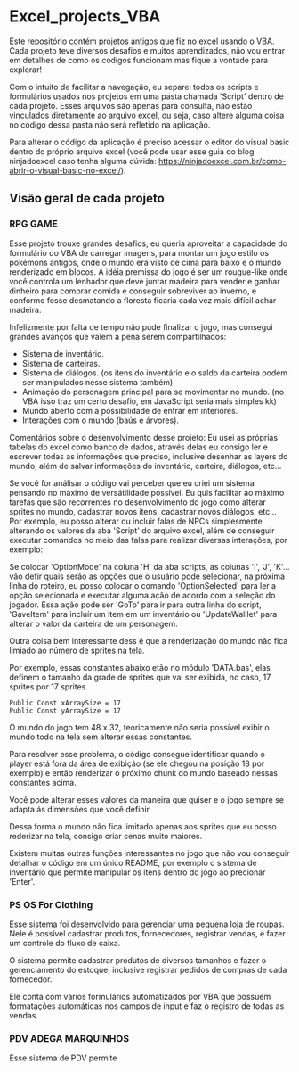 # Excel_projects_VBA

Este repositório contém projetos antigos que fiz no excel usando o VBA. Cada projeto teve diversos desafios e muitos aprendizados, não vou entrar em detalhes de como os códigos funcionam mas fique a vontade para explorar!

Com o intuito de facilitar a navegação, eu separei todos os scripts e formulários usados nos projetos em uma pasta chamada 'Script' dentro de cada projeto. Esses arquivos são apenas para consulta, não estão vinculados diretamente ao arquivo excel, ou seja, caso altere alguma coisa no código dessa pasta não será refletido na aplicação.

Para alterar o código da aplicação é preciso acessar o editor do visual basic dentro do próprio arquivo excel (você pode usar esse guia do blog ninjadoexcel caso tenha alguma dúvida: https://ninjadoexcel.com.br/como-abrir-o-visual-basic-no-excel/).


## Visão geral de cada projeto

### RPG GAME
Esse projeto trouxe grandes desafios, eu queria aproveitar a capacidade do formulário do VBA de carregar imagens, para montar um jogo estilo os pokémons antigos, onde o mundo era visto de cima para baixo e o mundo renderizado em blocos. A idéia premissa do jogo é ser um rougue-like onde você controla um lenhador que deve juntar madeira para vender e ganhar dinheiro para comprar comida e conseguir sobreviver ao inverno, e conforme fosse desmatando a floresta ficaria cada vez mais difícil achar madeira.

Infelizmente por falta de tempo não pude finalizar o jogo, mas consegui grandes avanços que valem a pena serem compartilhados:
* Sistema de inventário.
* Sistema de carteiras.
* Sistema de diálogos. (os itens do inventário e o saldo da carteira podem ser manipulados nesse sistema também)
* Animação do personagem principal para se movimentar no mundo. (no VBA isso traz um certo desafio, em JavaScript seria mais simples kk)
* Mundo aberto com a possibilidade de entrar em interiores.
* Interações com o mundo (baús e árvores).

Comentários sobre o desenvolvimento desse projeto:
Eu usei as próprias tabelas do excel como banco de dados, através delas eu consigo ler e escrever todas as informações que preciso, inclusive desenhar as layers do mundo, além de salvar informações do inventário, carteira, diálogos, etc...

Se você for análisar o código vai perceber que eu criei um sistema pensando no máximo de versátilidade possível. Eu quis facilitar ao máximo tarefas que são recorrentes no desenvolvimento do jogo como alterar sprites no mundo, cadastrar novos itens, cadastrar novos diálogos, etc... Por exemplo, eu posso alterar ou incluir falas de NPCs simplesmente alterando os valores da aba 'Script' do arquivo excel, além de conseguir executar comandos no meio das falas para realizar diversas interações, por exemplo:

Se colocar 'OptionMode' na coluna 'H' da aba scripts, as colunas 'I', 'J', 'K'... vão defir quais serão as opções que o usuário pode selecionar, na próxima linha do roteiro, eu posso colocar o comando 'OptionSelected' para ler a opção selecionada e executar alguma ação de acordo com a seleção do jogador. Essa ação pode ser 'GoTo' para ir para outra linha do script, 'GaveItem' para incluír um item em um inventário ou 'UpdateWalllet' para alterar o valor da carteira de um personagem.

Outra coisa bem interessante dess é que a renderização do mundo não fica limiado ao número de sprites na tela. 

Por exemplo, essas constantes abaixo etão no módulo 'DATA.bas', elas definem o tamanho da grade de sprites que vai ser exibida, no caso, 17 sprites por 17 sprites.

```
Public Const xArraySize = 17
Public Const yArraySize = 17

```

O mundo do jogo tem 48 x 32, teoricamente não seria possível exibir o mundo todo na tela sem alterar essas constantes.

Para resolver esse problema, o código consegue identificar quando o player está fora da área de exibição (se ele chegou na posição 18 por exemplo) e então renderizar o próximo chunk do mundo baseado nessas constantes acima. 

Você pode alterar esses valores da maneira que quiser e o jogo sempre se adapta ás dimensões que você definir.

Dessa forma o mundo não fica limitado apenas aos sprites que eu posso rederizar na tela, consigo criar cenas muito maiores.

Existem muitas outras funções interessantes no jogo que não vou conseguir detalhar o código em um único README, por exemplo o sistema de inventário que permite manipular os itens dentro do jogo ao precionar 'Enter'.


### PS OS For Clothing

Esse sistema foi desenvolvido para gerenciar uma pequena loja de roupas. Nele é possível cadastrar produtos, fornecedores, registrar vendas, e fazer um controle do fluxo de caixa.

O sistema permite cadastrar produtos de diversos tamanhos e fazer o gerenciamento do estoque, inclusive registrar pedidos de compras de cada fornecedor.

Ele conta com vários formulários automatizados por VBA que possuem formatações automáticas nos campos de input e faz o registro de todas as vendas.


### PDV ADEGA MARQUINHOS

Esse sistema de PDV permite 

